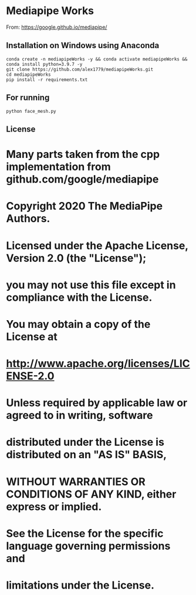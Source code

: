 # Mediapipe Works
From: https://google.github.io/mediapipe/

## Installation on Windows using Anaconda
```
conda create -n mediapipeWorks -y && conda activate mediapipeWorks && conda install python=3.9.7 -y
git clone https://github.com/alex1779/mediapipeWorks.git
cd mediapipeWorks
pip install -r requirements.txt
```

## For running
```
python face_mesh.py
```


## License

# Many parts taken from the cpp implementation from github.com/google/mediapipe
#
# Copyright 2020 The MediaPipe Authors.
#
# Licensed under the Apache License, Version 2.0 (the "License");
# you may not use this file except in compliance with the License.
# You may obtain a copy of the License at
#
#      http://www.apache.org/licenses/LICENSE-2.0
#
# Unless required by applicable law or agreed to in writing, software
# distributed under the License is distributed on an "AS IS" BASIS,
# WITHOUT WARRANTIES OR CONDITIONS OF ANY KIND, either express or implied.
# See the License for the specific language governing permissions and
# limitations under the License.



